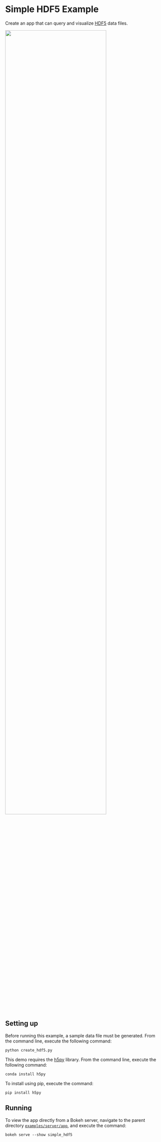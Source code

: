 # Simple HDF5 Example

Create an app that can query and visualize
[HDF5](https://www.hdfgroup.org/solutions/hdf5/)
data files.

<img src="https://static.bokeh.org/simple_hdf5.png" width="80%"></img>

## Setting up

Before running this example, a sample data file must be generated. From the
command line, execute the following command:

    python create_hdf5.py

This demo requires the [h5py](https://www.h5py.org) library. From the command
line, execute the following command:

    conda install h5py

To install using pip, execute the command:

    pip install h5py

## Running

To view the app directly from a Bokeh server, navigate to the parent directory
[`examples/server/app`](https://github.com/bokeh/bokeh/blob/-/examples/server/app),
and execute the command:

    bokeh serve --show simple_hdf5
